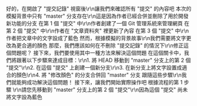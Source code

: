 好的，在開啟了 "提交記錄" 視窗後\r\n讓我們來確認所有 "提交" 的內容吧
本次的模擬背景中只有 "master" 分支存在\r\n這是因為作者已經合併並刪除了用於開發新功能的分支
在第 1 個 "提交" 中\r\n作者創建了一個 Git 管理系統來管理網頁
在第 2 個 "提交" 中\r\n作者在 "文章資料夾" 裡更新了內容
在第 3 個 "提交" 中\r\n作者把文章中的文字設成了藍色
然而，根據模擬的背景故事\r\n我們需要將文字更改為更合適的顏色
那麼，我們應該如何在不刪除 "提交記錄" 的情況下\r\n修正這個問題呢？
接下來，我們要使用其中一種方法來解決這個問題
在這個關卡中，我們將跟著以下步驟來達成目標：\r\n1. 將 HEAD 移動到 "master" 分支上的第 2 個 "提交"\r\n2. 在這個 "提交" 上創建一個新分支\r\n3. 在新分支上將文字設置成適合的顏色\r\n4. 將 "修改顏色" 的分支合併回 "master" 分支
跟隨這些步驟\r\n我們就能夠成功解決這個問題！
接下來，讓我們開始實際操作吧
根據流程的第 1 步驟 \r\n請您先移動到 "master" 分支上的第 2 個 "提交"\r\n因為這個 "提交" 尚未將文字設為藍色